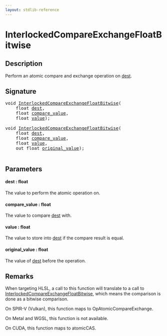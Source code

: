 ```yaml
---
layout: stdlib-reference
---
```


# InterlockedCompareExchangeFloatBitwise

## Description

Perform an atomic compare and exchange operation on <span class='code'><a href="interlockedcompareexchangefloatbitwise-0biqv#decl-dest" class="code_param">dest</a></span>.



## Signature 

<pre>
<span class="code_keyword">void</span> <a href="interlockedcompareexchangefloatbitwise-0biqv">InterlockedCompareExchangeFloatBitwise</a>(
    <span class="code_keyword">float</span> <a href="interlockedcompareexchangefloatbitwise-0biqv#decl-dest" class="code_param">dest</a>,
    <span class="code_keyword">float</span> <a href="interlockedcompareexchangefloatbitwise-0biqv#decl-compare_value" class="code_param">compare_value</a>,
    <span class="code_keyword">float</span> <a href="interlockedcompareexchangefloatbitwise-0biqv#decl-value" class="code_param">value</a>);

<span class="code_keyword">void</span> <a href="interlockedcompareexchangefloatbitwise-0biqv">InterlockedCompareExchangeFloatBitwise</a>(
    <span class="code_keyword">float</span> <a href="interlockedcompareexchangefloatbitwise-0biqv#decl-dest" class="code_param">dest</a>,
    <span class="code_keyword">float</span> <a href="interlockedcompareexchangefloatbitwise-0biqv#decl-compare_value" class="code_param">compare_value</a>,
    <span class="code_keyword">float</span> <a href="interlockedcompareexchangefloatbitwise-0biqv#decl-value" class="code_param">value</a>,
    <span class="code_keyword">out</span> <span class="code_keyword">float</span> <a href="interlockedcompareexchangefloatbitwise-0biqv#decl-original_value" class="code_param">original_value</a>);

</pre>

## Parameters

####  <a id="decl-dest"></a>dest  : float
The value to perform the atomic operation on.

####  <a id="decl-compare_value"></a>compare\_value  : float
The value to compare <span class='code'><a href="interlockedcompareexchangefloatbitwise-0biqv#decl-dest" class="code_param">dest</a></span> with.

####  <a id="decl-value"></a>value  : float
The value to store into <span class='code'><a href="interlockedcompareexchangefloatbitwise-0biqv#decl-dest" class="code_param">dest</a></span> if the compare result is equal.

####  <a id="decl-original_value"></a>original\_value  : float
The value of <span class='code'><a href="interlockedcompareexchangefloatbitwise-0biqv#decl-dest" class="code_param">dest</a></span> before the operation.


## Remarks
When targeting HLSL, a call to this function will translate to a call to
<span class='code'><a href="interlockedcompareexchangefloatbitwise-0biqv">InterlockedCompareExchangeFloatBitwise</a></span>, which means the comparison is done as a bitwise comparison.

On SPIR-V (Vulkan), this function maps to <span class='code'>OpAtomicCompareExchange</span>.

On Metal and WGSL, this function is not available.

On CUDA, this function maps to <span class='code'>atomicCAS</span>.


